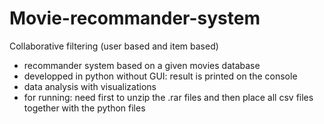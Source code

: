 # Movie-recommander-system
Collaborative filtering (user based and item based)

- recommander system based on a given movies database
- developped in python without GUI: result is printed on the console
- data analysis with visualizations
- for running: need first to unzip the .rar files and then place all csv files together with the python files
